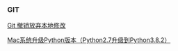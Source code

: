 ### GIT
[Git 撤销放弃本地修改](https://www.coonote.com/git-note/git-discard-modification.html)


[Mac系统升级Python版本（Python2.7升级到Python3.8.2）](https://blog.csdn.net/momoringmok/article/details/104986605)
